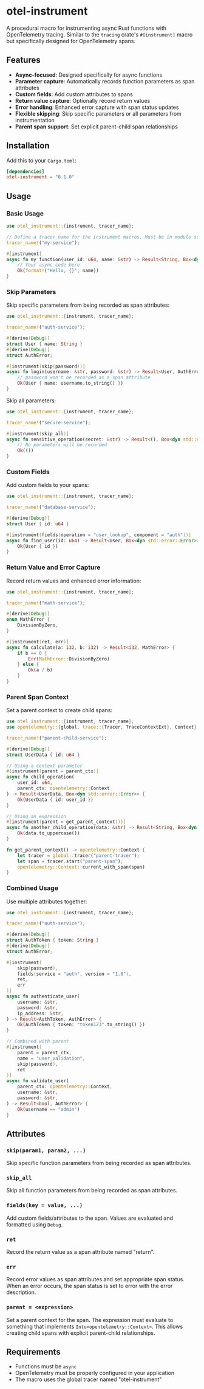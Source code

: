 # otel-instrument

A procedural macro for instrumenting async Rust functions with OpenTelemetry tracing. Similar to the `tracing` crate's `#[instrument]` macro but specifically designed for OpenTelemetry spans.

## Features

- **Async-focused**: Designed specifically for async functions
- **Parameter capture**: Automatically records function parameters as span attributes
- **Custom fields**: Add custom attributes to spans
- **Return value capture**: Optionally record return values
- **Error handling**: Enhanced error capture with span status updates
- **Flexible skipping**: Skip specific parameters or all parameters from instrumentation
- **Parent span support**: Set explicit parent-child span relationships

## Installation

Add this to your `Cargo.toml`:

```toml
[dependencies]
otel-instrument = "0.1.0"
```

## Usage

### Basic Usage

```rust
use otel_instrument::{instrument, tracer_name};

// Define a tracer name for the instrument macros. Must be in module scope
tracer_name!("my-service");

#[instrument]
async fn my_function(user_id: u64, name: &str) -> Result<String, Box<dyn std::error::Error>> {
    // Your async code here
    Ok(format!("Hello, {}", name))
}
```

### Skip Parameters

Skip specific parameters from being recorded as span attributes:

```rust
use otel_instrument::{instrument, tracer_name};

tracer_name!("auth-service");

#[derive(Debug)]
struct User { name: String }
#[derive(Debug)]
struct AuthError;

#[instrument(skip(password))]
async fn login(username: &str, password: &str) -> Result<User, AuthError> {
    // password won't be recorded as a span attribute
    Ok(User { name: username.to_string() })
}
```

Skip all parameters:

```rust
use otel_instrument::{instrument, tracer_name};

tracer_name!("secure-service");

#[instrument(skip_all)]
async fn sensitive_operation(secret: &str) -> Result<(), Box<dyn std::error::Error>> {
    // No parameters will be recorded
    Ok(())
}
```

### Custom Fields

Add custom fields to your spans:

```rust
use otel_instrument::{instrument, tracer_name};

tracer_name!("database-service");

#[derive(Debug)]
struct User { id: u64 }

#[instrument(fields(operation = "user_lookup", component = "auth"))]
async fn find_user(id: u64) -> Result<User, Box<dyn std::error::Error>> {
    Ok(User { id })
}
```

### Return Value and Error Capture

Record return values and enhanced error information:

```rust
use otel_instrument::{instrument, tracer_name};

tracer_name!("math-service");

#[derive(Debug)]
enum MathError {
    DivisionByZero,
}

#[instrument(ret, err)]
async fn calculate(a: i32, b: i32) -> Result<i32, MathError> {
    if b == 0 {
        Err(MathError::DivisionByZero)
    } else {
        Ok(a / b)
    }
}
```

### Parent Span Context

Set a parent context to create child spans:

```rust
use otel_instrument::{instrument, tracer_name};
use opentelemetry::{global, trace::{Tracer, TraceContextExt}, Context};

tracer_name!("parent-child-service");

#[derive(Debug)]
struct UserData { id: u64 }

// Using a context parameter
#[instrument(parent = parent_ctx)]
async fn child_operation(
    user_id: u64,
    parent_ctx: opentelemetry::Context
) -> Result<UserData, Box<dyn std::error::Error>> {
    Ok(UserData { id: user_id })
}

// Using an expression
#[instrument(parent = get_parent_context())]
async fn another_child_operation(data: &str) -> Result<String, Box<dyn std::error::Error>> {
    Ok(data.to_uppercase())
}

fn get_parent_context() -> opentelemetry::Context {
    let tracer = global::tracer("parent-tracer");
    let span = tracer.start("parent-span");
    opentelemetry::Context::current_with_span(span)
}
```

### Combined Usage

Use multiple attributes together:

```rust
use otel_instrument::{instrument, tracer_name};

tracer_name!("auth-service");

#[derive(Debug)]
struct AuthToken { token: String }
#[derive(Debug)]
struct AuthError;

#[instrument(
    skip(password),
    fields(service = "auth", version = "1.0"),
    ret,
    err
)]
async fn authenticate_user(
    username: &str,
    password: &str,
    ip_address: &str,
) -> Result<AuthToken, AuthError> {
    Ok(AuthToken { token: "token123".to_string() })
}

// Combined with parent
#[instrument(
    parent = parent_ctx,
    name = "user_validation", 
    skip(password),
    ret
)]
async fn validate_user(
    parent_ctx: opentelemetry::Context,
    username: &str,
    password: &str,
) -> Result<bool, AuthError> {
    Ok(username == "admin")
}
```

## Attributes

### `skip(param1, param2, ...)`
Skip specific function parameters from being recorded as span attributes.

### `skip_all`
Skip all function parameters from being recorded as span attributes.

### `fields(key = value, ...)`
Add custom fields/attributes to the span. Values are evaluated and formatted using `Debug`.

### `ret`
Record the return value as a span attribute named "return".

### `err`
Record error values as span attributes and set appropriate span status. When an error occurs, the span status is set to error with the error description.

### `parent = <expression>`
Set a parent context for the span. The expression must evaluate to something that implements `Into<opentelemetry::Context>`. This allows creating child spans with explicit parent-child relationships.

## Requirements

- Functions must be `async`
- OpenTelemetry must be properly configured in your application
- The macro uses the global tracer named "otel-instrument"
